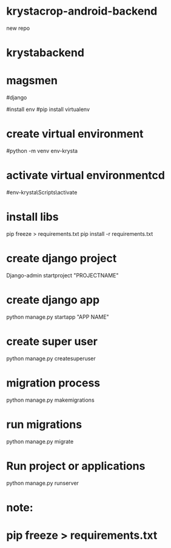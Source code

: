 # krystacrop-android-backend
new repo
# krystabackend

# magsmen
#django

#install env
#pip install virtualenv
# create virtual environment
#python -m venv env-krysta

# activate virtual environmentcd
#env-krysta\Scripts\activate
 
 
# install libs
pip freeze > requirements.txt 
pip install -r requirements.txt

# create django  project
Django-admin startproject "PROJECTNAME"

# create django app 
python manage.py startapp "APP NAME"

# create super user 
python manage.py createsuperuser
# migration process 
python manage.py makemigrations 

# run migrations 
python manage.py migrate 

# Run project or applications
python manage.py runserver

# note:
# pip freeze > requirements.txt 